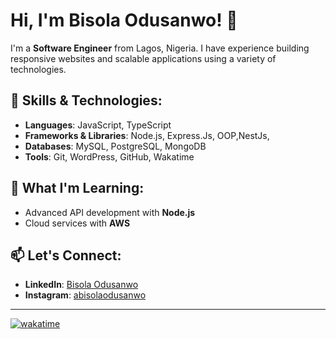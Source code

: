 # Hi, I'm Bisola Odusanwo! 👋

I'm a **Software Engineer** from Lagos, Nigeria. I have experience building responsive websites and scalable applications using a variety of technologies.

## 🚀 Skills & Technologies:
- **Languages**: JavaScript, TypeScript
- **Frameworks & Libraries**: Node.js, Express.Js, OOP,NestJs, 
- **Databases**: MySQL, PostgreSQL, MongoDB
- **Tools**: Git, WordPress, GitHub, Wakatime



## 🌱 What I'm Learning:
- Advanced API development with **Node.js**
- Cloud services with **AWS**

## 📫 Let's Connect:
- **LinkedIn**: [Bisola Odusanwo](https://www.linkedin.com/in/bisolaodusanwo)
- **Instagram**: [abisolaodusanwo](https://www.instagram.com/abisolaodusanwo)

---


[![wakatime](https://wakatime.com/badge/user/109d4cba-a661-4e8f-8b62-0bcf05aeec86.svg?style=for-the-badge)](https://wakatime.com/@109d4cba-a661-4e8f-8b62-0bcf05aeec86)
